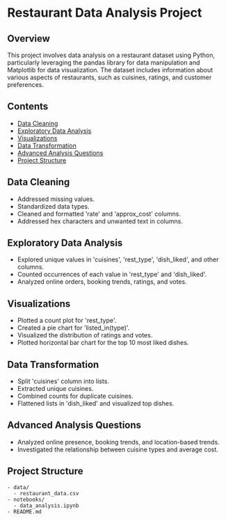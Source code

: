 # Restaurant Data Analysis Project

## Overview

This project involves data analysis on a restaurant dataset using Python, particularly leveraging the pandas library for data manipulation and Matplotlib for data visualization. The dataset includes information about various aspects of restaurants, such as cuisines, ratings, and customer preferences.

## Contents

- [Data Cleaning](#data-cleaning)
- [Exploratory Data Analysis](#exploratory-data-analysis)
- [Visualizations](#visualizations)
- [Data Transformation](#data-transformation)
- [Advanced Analysis Questions](#advanced-analysis-questions)
- [Project Structure](#project-structure)

## Data Cleaning

- Addressed missing values.
- Standardized data types.
- Cleaned and formatted 'rate' and 'approx_cost' columns.
- Addressed hex characters and unwanted text in columns.

## Exploratory Data Analysis

- Explored unique values in 'cuisines', 'rest_type', 'dish_liked', and other columns.
- Counted occurrences of each value in 'rest_type' and 'dish_liked'.
- Analyzed online orders, booking trends, ratings, and votes.

## Visualizations

- Plotted a count plot for 'rest_type'.
- Created a pie chart for 'listed_in(type)'.
- Visualized the distribution of ratings and votes.
- Plotted horizontal bar chart for the top 10 most liked dishes.

## Data Transformation

- Split 'cuisines' column into lists.
- Extracted unique cuisines.
- Combined counts for duplicate cuisines.
- Flattened lists in 'dish_liked' and visualized top dishes.

## Advanced Analysis Questions

- Analyzed online presence, booking trends, and location-based trends.
- Investigated the relationship between cuisine types and average cost.

## Project Structure

```plaintext
- data/
  - restaurant_data.csv
- notebooks/
  - data_analysis.ipynb
- README.md
